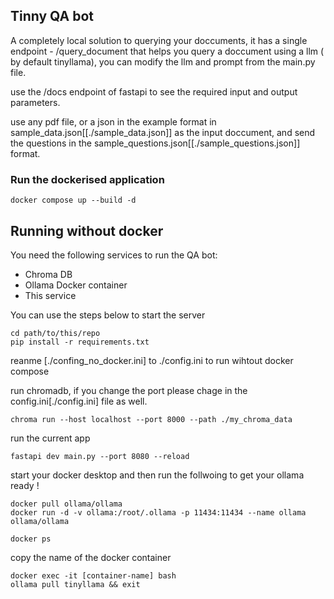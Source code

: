 ## Tinny QA bot
A completely local solution to querying your doccuments, it has a single endpoint
    - /query_document
that helps you query a doccument using a llm ( by default tinyllama), you can modify
the llm and prompt from the main.py file.

use the /docs endpoint of fastapi to see the required input and output parameters.

use any pdf file, or a json in the example format in sample_data.json[[./sample_data.json]]
 as the input
doccument, and send the questions in the sample_questions.json[[./sample_questions.json]] format.


### Run the dockerised application

```
docker compose up --build -d
```


## Running without docker

You need the following services to run the QA bot:
- Chroma DB
- Ollama Docker container
- This service

You  can use the steps below to start the server

```shell
cd path/to/this/repo
pip install -r requirements.txt
```

reanme [./confing_no_docker.ini] to ./config.ini to run wihtout docker compose

run chromadb, if you change the port please chage in the config.ini[./config.ini]
file as well.

```shell
chroma run --host localhost --port 8000 --path ./my_chroma_data
```

run the current app
```
fastapi dev main.py --port 8080 --reload
```

start your docker desktop and then run the follwoing to
get your ollama ready !
```shell
docker pull ollama/ollama
docker run -d -v ollama:/root/.ollama -p 11434:11434 --name ollama ollama/ollama

docker ps
```
copy the name of the docker container

```shell
docker exec -it [container-name] bash
ollama pull tinyllama && exit
```
